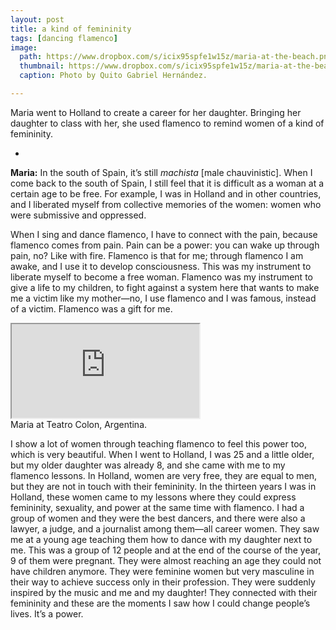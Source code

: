 ```yaml
---
layout: post
title: a kind of femininity
tags: [dancing flamenco]
image: 
  path: https://www.dropbox.com/s/icix95spfe1w15z/maria-at-the-beach.png?raw=1
  thumbnail: https://www.dropbox.com/s/icix95spfe1w15z/maria-at-the-beach.png?raw=1
  caption: Photo by Quito Gabriel Hernández. 

---
```


Maria went to Holland to create a career for her daughter. Bringing her daughter to class with her, she used flamenco to remind women of a kind of femininity. 

<!--more-->

-

**Maria:** In the south of Spain, it’s still *machista* [male chauvinistic]. When I come back to the south of Spain, I still feel that it is difficult as a woman at a certain age to be free. For example, I was in Holland and in other countries, and I liberated myself from collective memories of the women: women who were submissive and oppressed. 

When I sing and dance flamenco, I have to connect with the pain, because flamenco comes from pain. Pain can be a power: you can wake up through pain, no? Like with fire. Flamenco is that for me; through flamenco I am awake, and I use it to develop consciousness. This was my instrument to liberate myself to become a free woman. Flamenco was my instrument to give a life to my children, to fight against a system here that wants to make me a victim like my mother—no, I use flamenco and I was famous, instead of a victim. Flamenco was a gift for me.

<div class="responsive-embed responsive-embed-16by9">
  <iframe class="responsive-embed-item" src="https://www.youtube.com/embed/VSy-C49OkzI"></iframe>
</div>
 <figcaption>Maria at Teatro Colon, Argentina.</figcaption>

I show a lot of women through teaching flamenco to feel this power too, which is very beautiful. When I went to Holland, I was 25 and a little older, but my older daughter was already 8, and she came with me to my flamenco lessons. In Holland, women are very free, they are equal to men, but they are not in touch with their femininity. In the thirteen years I was in Holland, these women came to my lessons where they could express femininity, sexuality, and power at the same time with flamenco. I had a group of women and they were the best dancers, and there were also a lawyer, a judge, and a journalist among them—all career women. They saw me at a young age teaching them how to dance with my daughter next to me. This was a group of 12 people and at the end of the course of the year, 9 of them were pregnant. They were almost reaching an age they could not have children anymore. They were feminine women but very masculine in their way to achieve success only in their profession. They were suddenly inspired by the music and me and my daughter! They connected with their femininity and these are the moments I saw how I could change people’s lives. It’s a power.

